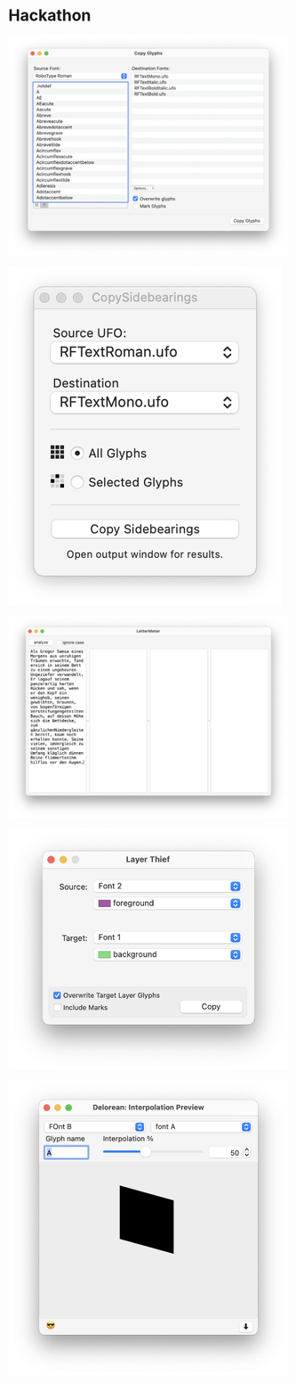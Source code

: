 # Hackathon

![](copyGlyphs.png)

![](copySidebearings.png)

![](letterMeter.png)

![](layerThief.png)

![](delorean.png)